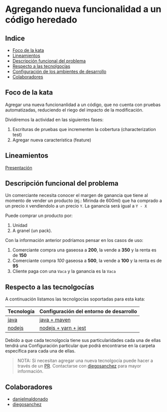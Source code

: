 # Agregando nueva funcionalidad a un código heredado
  
## Indice

- [Foco de la kata](#foco-de-la-kata)
- [Lineamientos](#Lineamientos)
- [Descripción funcional del problema](#descripción-funcional-del-problema)
- [Respecto a las tecnolgocías](#respecto-a-las-tecnolgocías)
- [Configuración de los ambientes de desarrollo](#configuración-de-los-ambientes-de-desarrollo)
- [Colaboradores](#colaboradores)
  
## Foco de la kata

Agregar una nueva funcionanlidad a un código, que no cuenta con pruebas automatizadas, reduciendo el riego del impacto de la modificación. 

Dividiremos la actividad en las siguientes fases:

1. Escrituras de pruebas que incrementen la cobertura (characterization test)
2. Agregar nueva característica (feature)

## Lineamientos

[Presentación][kata_01_legacy_code]

## Descripción funcional del problema

Un comerciante necesita conocer el margen de ganancia que tiene al momento de vender un producto (ej.: Mirinda de 600ml) que ha comprado a un precio `X` vendiendolo a un precio `Y`. La ganancia será igual a `Y - X`

Puede comprar un producto por:

1. Unidad
2. A granel (un pack).

Con la información anterior podríamos pensar en los casos de uso:

1. Comerciante compra una gaseosa a **200**, la vende a **350** y la renta es de **150**
2. Comerciante compra *100* gaseosa a **500**, la vende a **100** y la renta es de **95**
3. Cliente paga con una `Vaca` y la ganancia es la `Vaca`

## Respecto a las tecnolgocías

A continuación listamos las tecnolgocías soportadas para esta kata:

| Tecnología                | Configuración del entorno de desarrollo |
| ----------                | --------------------------------------- |
| [java](/tecnologias/java) | [java + maven](/tecnologias/java/maven/kata-01-legacy-code/README.md)   |
| [nodejs](/tecnologias/nodejs) | [nodejs + yarn + jest](/tecnologias/nodejs/README.md)   |

Debido a que cada tecnolgocía tiene sus particularidades cada una de ellas tendrá una Configuración particular que podrá encontrarse en la carpeta específica para cada una de ellas.

> NOTA: Si necesitan agregar una nueva tecnolgocía puede hacer a través de un [PR][PR]. Contactarse con [diegosanchez][slack_diegosanchez] para mayor información.

## Colaboradores

- [danielmaldonado](https://github.com/maldonadod)
- [diegosanchez](https://github.com/diegosanchez)

[PR]: https://help.github.com/es/github/collaborating-with-issues-and-pull-requests/about-pull-requests
[kata_01_legacy_code]: https://docs.google.com/presentation/d/1vBhbeofyAWflItnfvbxufMioiO6toPZ8VFt5LV86Fts/edit?usp=sharing
[slack_diegosanchez]: https://bacraftsmanship.slack.com/archives/DMGTNRS3D
